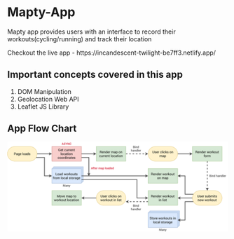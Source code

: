 # Mapty-App
<p> Mapty app provides users with an interface to record their workouts(cycling/running) and track their location </p>
<p> Checkout the live app - https://incandescent-twilight-be7ff3.netlify.app/ </p>
<h2> Important concepts covered in this app </h2>
<ol>
  <li> DOM Manipulation </li>
  <li> Geolocation Web API </li>
  <li> Leaflet JS Library </li>
  </ol>
<h2> App Flow Chart </h2>
<img src="Mapty-flowchart.png">

